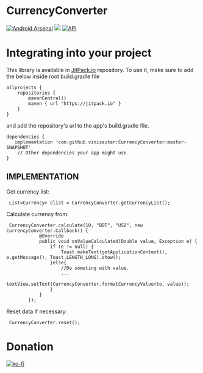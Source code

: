 # CurrencyConverter

[![Android Arsenal](https://img.shields.io/badge/Android%20Arsenal-CurrencyConverter-brightgreen.svg?style=flat)](https://android-arsenal.com/details/1/7070) 
[![](https://jitpack.io/v/vinisauter/CurrencyConverter.svg)](https://jitpack.io/#vinisauter/CurrencyConverter)
[![API](https://img.shields.io/badge/API-14%2B-brightgreen.svg?style=flat)](https://android-arsenal.com/api?level=14)


# Integrating into your project
This library is available in [JitPack.io](https://jitpack.io/) repository.
To use it, make sure to add the below inside root build.gradle file

```
allprojects {
    repositories {
        mavenCentral()
        maven { url "https://jitpack.io" }
    }
}
```

and add the repository's url to the app's build.gradle file.

```
dependencies {
   implementation 'com.github.vinisauter:CurrencyConverter:master-SNAPSHOT'
    // Other dependencies your app might use
}
```

IMPLEMENTATION
----
Get currency list:
```
 List<Currency> clist = CurrencyConverter.getCurrencyList();
```
 
Calculate currency from:
```
 CurrencyConverter.calculate(10, "BDT", "USD", new CurrencyConverter.Callback() {
            @Override
            public void onValueCalculated(Double value, Exception e) {
                if (e != null) {
                    Toast.makeText(getApplicationContext(), e.getMessage(), Toast.LENGTH_LONG).show();
                }else{
                    //Do someting with value.
                    ...
                    textView.setText(CurrencyConverter.formatCurrencyValue(to, value));
                }
            }
        });
```

Reset data if necessary:
```
 CurrencyConverter.reset();
```

# Donation

[![ko-fi](https://www.ko-fi.com/img/donate_sm.png)](https://ko-fi.com/S6S8JJNM)

